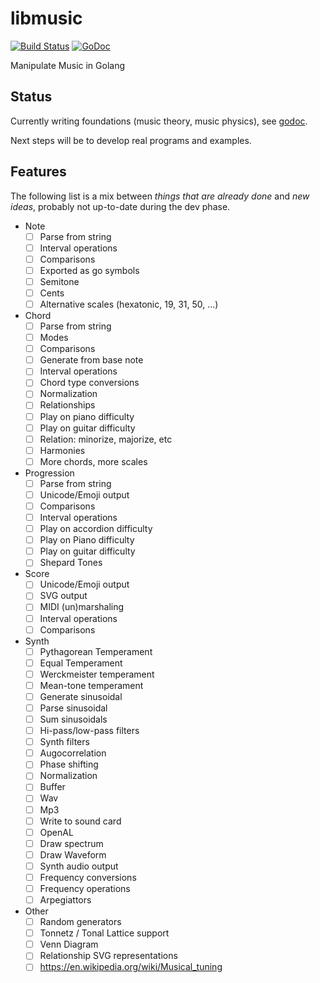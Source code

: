 # libmusic

[![Build Status](https://travis-ci.org/moul/libmusic.svg?branch=master)](https://travis-ci.org/moul/libmusic)
[![GoDoc](https://godoc.org/github.com/moul/libmusic?status.svg)](https://godoc.org/github.com/moul/libmusic)

Manipulate Music in Golang

## Status

Currently writing foundations (music theory, music physics), see [godoc](https://godoc.org/github.com/moul/libmusic).

Next steps will be to develop real programs and examples.

## Features

The following list is a mix between _things that are already done_ and _new ideas_, probably not up-to-date during the dev phase.

* Note
  * [ ] Parse from string
  * [ ] Interval operations
  * [ ] Comparisons
  * [ ] Exported as go symbols
  * [ ] Semitone
  * [ ] Cents
  * [ ] Alternative scales (hexatonic, 19, 31, 50, ...)
* Chord
  * [ ] Parse from string
  * [ ] Modes
  * [ ] Comparisons
  * [ ] Generate from base note
  * [ ] Interval operations
  * [ ] Chord type conversions
  * [ ] Normalization
  * [ ] Relationships
  * [ ] Play on piano difficulty
  * [ ] Play on guitar difficulty
  * [ ] Relation: minorize, majorize, etc
  * [ ] Harmonies
  * [ ] More chords, more scales
* Progression
  * [ ] Parse from string
  * [ ] Unicode/Emoji output
  * [ ] Comparisons
  * [ ] Interval operations
  * [ ] Play on accordion difficulty
  * [ ] Play on Piano difficulty
  * [ ] Play on guitar difficulty
  * [ ] Shepard Tones
* Score
  * [ ] Unicode/Emoji output
  * [ ] SVG output
  * [ ] MIDI (un)marshaling
  * [ ] Interval operations
  * [ ] Comparisons
* Synth
  * [ ] Pythagorean Temperament
  * [ ] Equal Temperament
  * [ ] Werckmeister temperament
  * [ ] Mean-tone temperament
  * [ ] Generate sinusoidal
  * [ ] Parse sinusoidal
  * [ ] Sum sinusoidals
  * [ ] Hi-pass/low-pass filters
  * [ ] Synth filters
  * [ ] Augocorrelation
  * [ ] Phase shifting
  * [ ] Normalization
  * [ ] Buffer
  * [ ] Wav
  * [ ] Mp3
  * [ ] Write to sound card
  * [ ] OpenAL
  * [ ] Draw spectrum
  * [ ] Draw Waveform
  * [ ] Synth audio output
  * [ ] Frequency conversions
  * [ ] Frequency operations
  * [ ] Arpegiattors
* Other
  * [ ] Random generators
  * [ ] Tonnetz / Tonal Lattice support
  * [ ] Venn Diagram
  * [ ] Relationship SVG representations
  * [ ] https://en.wikipedia.org/wiki/Musical_tuning

